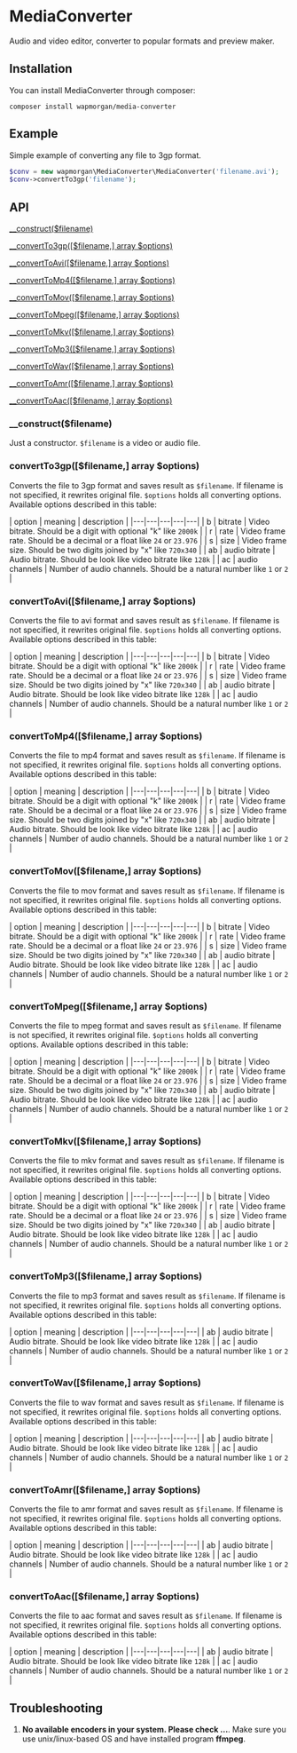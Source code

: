 # MediaConverter
Audio and video editor, converter to popular formats and preview maker.

## Installation
You can install MediaConverter through composer:
```
composer install wapmorgan/media-converter
```

## Example
Simple example of converting any file to 3gp format.
```php
$conv = new wapmorgan\MediaConverter\MediaConverter('filename.avi');
$conv->convertTo3gp('filename');
```

## API
[__construct($filename)](#user-content-__constructfilename)

[__convertTo3gp([$filename,] array $options)](#user-content-convertto3gpfilename-array-options)

[__convertToAvi([$filename,] array $options)](#user-content-converttoavifilename-array-options)

[__convertToMp4([$filename,] array $options)](#user-content-converttomp4filename-array-options)

[__convertToMov([$filename,] array $options)](#user-content-converttomovfilename-array-options)

[__convertToMpeg([$filename,] array $options)](#user-content-converttompegfilename-array-options)

[__convertToMkv([$filename,] array $options)](#user-content-converttomkvfilename-array-options)

[__convertToMp3([$filename,] array $options)](#user-content-converttomp3filename-array-options)

[__convertToWav([$filename,] array $options)](#user-content-converttowavfilename-array-options)

[__convertToAmr([$filename,] array $options)](#user-content-converttoamrfilename-array-options)

[__convertToAac([$filename,] array $options)](#user-content-converttoaacfilename-array-options)

### __construct($filename)
Just a constructor. `$filename` is a video or audio file.

### convertTo3gp([$filename,] array $options)
Converts the file to 3gp format and saves result as `$filename`. If filename is not specified, it rewrites original file.
`$options` holds all converting options. Available options described in this table:

| option | meaning | description |
|---|---|---|---|---|
| b | bitrate | Video bitrate. Should be a digit with optional "k" like `2000k` |
| r | rate | Video frame rate. Should be a decimal or a float like `24` or `23.976` |
| s | size | Video frame size. Should be two digits joined by "x" like `720x340` |
| ab | audio bitrate | Audio bitrate. Should be look like video bitrate like `128k` |
| ac | audio channels | Number of audio channels. Should be a natural number like `1` or `2` |

### convertToAvi([$filename,] array $options)
Converts the file to avi format and saves result as `$filename`. If filename is not specified, it rewrites original file.
`$options` holds all converting options. Available options described in this table:

| option | meaning | description |
|---|---|---|---|---|
| b | bitrate | Video bitrate. Should be a digit with optional "k" like `2000k` |
| r | rate | Video frame rate. Should be a decimal or a float like `24` or `23.976` |
| s | size | Video frame size. Should be two digits joined by "x" like `720x340` |
| ab | audio bitrate | Audio bitrate. Should be look like video bitrate like `128k` |
| ac | audio channels | Number of audio channels. Should be a natural number like `1` or `2` |

### convertToMp4([$filename,] array $options)
Converts the file to mp4 format and saves result as `$filename`. If filename is not specified, it rewrites original file.
`$options` holds all converting options. Available options described in this table:

| option | meaning | description |
|---|---|---|---|---|
| b | bitrate | Video bitrate. Should be a digit with optional "k" like `2000k` |
| r | rate | Video frame rate. Should be a decimal or a float like `24` or `23.976` |
| s | size | Video frame size. Should be two digits joined by "x" like `720x340` |
| ab | audio bitrate | Audio bitrate. Should be look like video bitrate like `128k` |
| ac | audio channels | Number of audio channels. Should be a natural number like `1` or `2` |

### convertToMov([$filename,] array $options)
Converts the file to mov format and saves result as `$filename`. If filename is not specified, it rewrites original file.
`$options` holds all converting options. Available options described in this table:

| option | meaning | description |
|---|---|---|---|---|
| b | bitrate | Video bitrate. Should be a digit with optional "k" like `2000k` |
| r | rate | Video frame rate. Should be a decimal or a float like `24` or `23.976` |
| s | size | Video frame size. Should be two digits joined by "x" like `720x340` |
| ab | audio bitrate | Audio bitrate. Should be look like video bitrate like `128k` |
| ac | audio channels | Number of audio channels. Should be a natural number like `1` or `2` |

### convertToMpeg([$filename,] array $options)
Converts the file to mpeg format and saves result as `$filename`. If filename is not specified, it rewrites original file.
`$options` holds all converting options. Available options described in this table:

| option | meaning | description |
|---|---|---|---|---|
| b | bitrate | Video bitrate. Should be a digit with optional "k" like `2000k` |
| r | rate | Video frame rate. Should be a decimal or a float like `24` or `23.976` |
| s | size | Video frame size. Should be two digits joined by "x" like `720x340` |
| ab | audio bitrate | Audio bitrate. Should be look like video bitrate like `128k` |
| ac | audio channels | Number of audio channels. Should be a natural number like `1` or `2` |

### convertToMkv([$filename,] array $options)
Converts the file to mkv format and saves result as `$filename`. If filename is not specified, it rewrites original file.
`$options` holds all converting options. Available options described in this table:

| option | meaning | description |
|---|---|---|---|---|
| b | bitrate | Video bitrate. Should be a digit with optional "k" like `2000k` |
| r | rate | Video frame rate. Should be a decimal or a float like `24` or `23.976` |
| s | size | Video frame size. Should be two digits joined by "x" like `720x340` |
| ab | audio bitrate | Audio bitrate. Should be look like video bitrate like `128k` |
| ac | audio channels | Number of audio channels. Should be a natural number like `1` or `2` |

### convertToMp3([$filename,] array $options)
Converts the file to mp3 format and saves result as `$filename`. If filename is not specified, it rewrites original file.
`$options` holds all converting options. Available options described in this table:

| option | meaning | description |
|---|---|---|---|---|
| ab | audio bitrate | Audio bitrate. Should be look like video bitrate like `128k` |
| ac | audio channels | Number of audio channels. Should be a natural number like `1` or `2` |

### convertToWav([$filename,] array $options)
Converts the file to wav format and saves result as `$filename`. If filename is not specified, it rewrites original file.
`$options` holds all converting options. Available options described in this table:

| option | meaning | description |
|---|---|---|---|---|
| ab | audio bitrate | Audio bitrate. Should be look like video bitrate like `128k` |
| ac | audio channels | Number of audio channels. Should be a natural number like `1` or `2` |

### convertToAmr([$filename,] array $options)
Converts the file to amr format and saves result as `$filename`. If filename is not specified, it rewrites original file.
`$options` holds all converting options. Available options described in this table:

| option | meaning | description |
|---|---|---|---|---|
| ab | audio bitrate | Audio bitrate. Should be look like video bitrate like `128k` |
| ac | audio channels | Number of audio channels. Should be a natural number like `1` or `2` |

### convertToAac([$filename,] array $options)
Converts the file to aac format and saves result as `$filename`. If filename is not specified, it rewrites original file.
`$options` holds all converting options. Available options described in this table:

| option | meaning | description |
|---|---|---|---|---|
| ab | audio bitrate | Audio bitrate. Should be look like video bitrate like `128k` |
| ac | audio channels | Number of audio channels. Should be a natural number like `1` or `2` |

## Troubleshooting
1. **No available encoders in your system. Please check ...**. Make sure you use unix/linux-based OS and have installed program **ffmpeg**.

